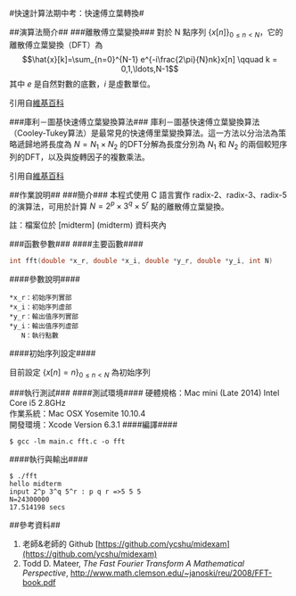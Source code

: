 #快速計算法期中考：快速傅立葉轉換#


##演算法簡介##
###離散傅立葉變換###
對於 N 點序列 $\left\{x[n]\right\}_{0\le n <N}$，它的離散傅立葉變換（DFT）為
$$\hat{x}[k]=\sum_{n=0}^{N-1} e^{-i\frac{2\pi}{N}nk}x[n] \qquad k = 0,1,\ldots,N-1$$
其中 $e$ 是自然對數的底數，$i$ 是虛數單位。

引用自[維基百科](http://zh.wikipedia.org/wiki/离散傅里叶变换)


###庫利－圖基快速傅立葉變換算法###
庫利－圖基快速傅立葉變換算法（Cooley-Tukey算法）是最常見的快速傅里葉變換算法。這一方法以分治法為策略遞歸地將長度為 $N = N_1\times N_2$ 的DFT分解為長度分別為 $N_1$ 和 $N_2$ 的兩個較短序列的DFT，以及與旋轉因子的複數乘法。

引用自[維基百科](http://zh.wikipedia.org/wiki/库利－图基快速傅里叶变换算法)

##作業說明##
###簡介###
本程式使用 C 語言實作 radix-2、radix-3、radix-5 的演算法，可用於計算 $N=2^p\times 3^q \times 5^r$ 點的離散傅立葉變換。

註：檔案位於 [midterm] (midterm) 資料夾內

###函數參數###
####主要函數####
````C
int fft(double *x_r, double *x_i, double *y_r, double *y_i, int N)
````
####參數說明####

	*x_r：初始序列實部
	*x_i：初始序列虛部
	*y_r：輸出值序列實部
	*y_i：輸出值序列虛部
	   N：執行點數
	   
####初始序列設定####

目前設定 $\left\{x[n]=n\right\}_{0\le n <N}$ 為初始序列


###執行測試###
####測試環境####
硬體規格：Mac mini (Late 2014) Intel Core i5 2.8GHz
<br>作業系統：Mac OSX Yosemite 10.10.4
<br>開發環境：Xcode Version 6.3.1 
####編譯####
````Shell
$ gcc -lm main.c fft.c -o fft
````
####執行與輸出####
````Shell
$ ./fft
hello midterm
input 2^p 3^q 5^r : p q r =>5 5 5
N=24300000
17.514198 secs
````	
##參考資料##
1. 老師&老師的 Github [https://github.com/ycshu/midexam](https://github.com/ycshu/midexam)
2. Todd D. Mateer, *The Fast Fourier Transform
A Mathematical Perspective*, <http://www.math.clemson.edu/~janoski/reu/2008/FFT-book.pdf>



	
